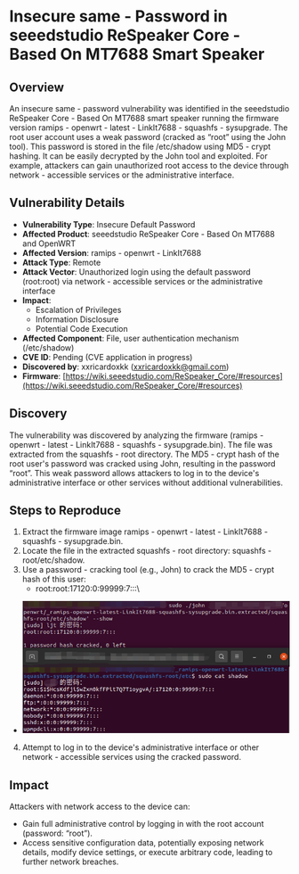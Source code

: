 # Insecure same - Password in seeedstudio ReSpeaker Core - Based On MT7688 Smart Speaker
## Overview
An insecure same - password vulnerability was identified in the seeedstudio ReSpeaker Core - Based On MT7688 smart speaker running the firmware version ramips - openwrt - latest - LinkIt7688 - squashfs - sysupgrade. The root user account uses a weak password (cracked as “root” using the John tool). This password is stored in the file /etc/shadow using MD5 - crypt hashing. It can be easily decrypted by the John tool and exploited. For example, attackers can gain unauthorized root access to the device through network - accessible services or the administrative interface.

## Vulnerability Details
+ **Vulnerability Type**: Insecure Default Password
+ **Affected Product**: seeedstudio ReSpeaker Core - Based On MT7688 and OpenWRT
+ **Affected Version**: ramips - openwrt - LinkIt7688
+ **Attack Type**: Remote
+ **Attack Vector**: Unauthorized login using the default password (root:root) via network - accessible services or the administrative interface
+ **Impact**:
    - Escalation of Privileges
    - Information Disclosure
    - Potential Code Execution
+ **Affected Component**: File, user authentication mechanism (/etc/shadow)
+ **CVE ID**: Pending (CVE application in progress)
+ **Discovered by**: xxricardoxkk (xxricardoxkk@gmail.com)
+ **Firmware**: [https://wiki.seeedstudio.com/ReSpeaker_Core/#resources](https://wiki.seeedstudio.com/ReSpeaker_Core/#resources)

## Discovery
The vulnerability was discovered by analyzing the firmware (ramips - openwrt - latest - LinkIt7688 - squashfs - sysupgrade.bin). The file was extracted from the squashfs - root directory. The MD5 - crypt hash of the root user's password was cracked using John, resulting in the password “root”. This weak password allows attackers to log in to the device's administrative interface or other services without additional vulnerabilities.

## Steps to Reproduce
1. Extract the firmware image ramips - openwrt - latest - LinkIt7688 - squashfs - sysupgrade.bin.
2. Locate the file in the extracted squashfs - root directory: squashfs - root/etc/shadow.
3. Use a password - cracking tool (e.g., John) to crack the MD5 - crypt hash of this user:
    - root:root:17120:0:99999:7:::\
- ![linkit7688_1](ramips-openwrt-LinkIt7688.assets/linkit7688_1.png)
4. Attempt to log in to the device's administrative interface or other network - accessible services using the cracked password.

## Impact
Attackers with network access to the device can:

+ Gain full administrative control by logging in with the root account (password: “root”).
+ Access sensitive configuration data, potentially exposing network details, modify device settings, or execute arbitrary code, leading to further network breaches.

